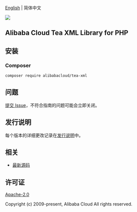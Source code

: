 [English](README.md) | 简体中文

![](https://aliyunsdk-pages.alicdn.com/icons/AlibabaCloud.svg)

## Alibaba Cloud Tea XML Library for PHP

## 安装

### Composer

```bash
composer require alibabacloud/tea-xml
```

## 问题

[提交 Issue](https://github.com/aliyun/tea-xml/issues/new)，不符合指南的问题可能会立即关闭。

## 发行说明

每个版本的详细更改记录在[发行说明](./ChangeLog.txt)中。

## 相关

* [最新源码](https://github.com/aliyun/tea-xml)

## 许可证

[Apache-2.0](http://www.apache.org/licenses/LICENSE-2.0)

Copyright (c) 2009-present, Alibaba Cloud All rights reserved.
